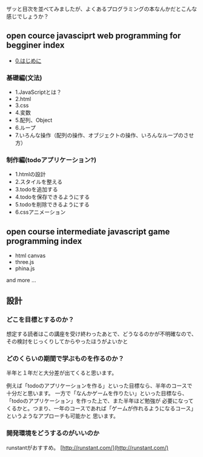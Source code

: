 ザッと目次を並べてみましたが、よくあるプログラミングの本なんかだとこんな感じでしょうか？

## open cource javasciprt web programming for begginer index

- [0.はじめに](/begginer/00.md)

### 基礎編(文法)

- 1.JavaScriptとは？
- 2.html
- 3.css
- 4.変数
- 5.配列、Object
- 6.ループ
- 7.いろんな操作（配列の操作、オブジェクトの操作、いろんなループのさせ方）

### 制作編(todoアプリケーション?)

- 1.htmlの設計
- 2.スタイルを整える
- 3.todoを追加する
- 4.todoを保存できるようにする
- 5.todoを削除できるようにする
- 6.cssアニメーション


## open course intermediate javascript game programming index

- html canvas
- three.js
- phina.js

and more ...

## 設計

### どこを目標とするのか？

想定する読者はこの講座を受け終わったあとで、どうなるのかが不明確なので、
その検討をじっくりしてからやったほうがよいかと

### どのくらいの期間で学ぶものを作るのか？

半年と１年だと大分差が出てくると思います。

例えば「todoのアプリケーションを作る」といった目標なら、半年のコースで十分だと思います。
一方で「なんかゲームを作りたい」といった目標なら、「todoのアプリケーション」を作った上で、また半年ほど勉強が
必要になってくるかと。つまり、一年のコースであれば「ゲームが作れるようになるコース」というようなアプローチも可能かと
思います。


### 開発環境をどうするのがいいのか

runstantがおすすめ。
[http://runstant.com/](http://runstant.com/)
